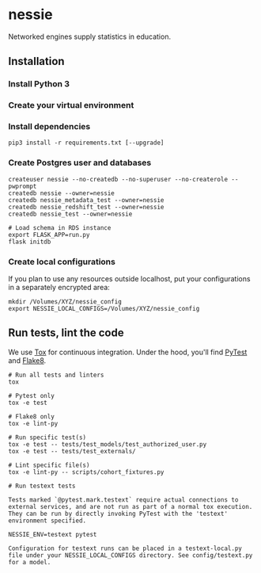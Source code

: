 # nessie
Networked engines supply statistics in education.

## Installation

### Install Python 3

### Create your virtual environment

### Install dependencies

```
pip3 install -r requirements.txt [--upgrade]
```

### Create Postgres user and databases

```
createuser nessie --no-createdb --no-superuser --no-createrole --pwprompt
createdb nessie --owner=nessie
createdb nessie_metadata_test --owner=nessie
createdb nessie_redshift_test --owner=nessie
createdb nessie_test --owner=nessie

# Load schema in RDS instance
export FLASK_APP=run.py
flask initdb
```

### Create local configurations

If you plan to use any resources outside localhost, put your configurations in a separately encrypted area:

```
mkdir /Volumes/XYZ/nessie_config
export NESSIE_LOCAL_CONFIGS=/Volumes/XYZ/nessie_config
```

## Run tests, lint the code

We use [Tox](https://tox.readthedocs.io) for continuous integration. Under the hood, you'll find [PyTest](https://docs.pytest.org) and [Flake8](http://flake8.pycqa.org).
```
# Run all tests and linters
tox

# Pytest only
tox -e test

# Flake8 only
tox -e lint-py

# Run specific test(s)
tox -e test -- tests/test_models/test_authorized_user.py
tox -e test -- tests/test_externals/

# Lint specific file(s)
tox -e lint-py -- scripts/cohort_fixtures.py

# Run testext tests

Tests marked `@pytest.mark.testext` require actual connections to external services, and are not run as part of a normal tox execution. They can be run by directly invoking PyTest with the 'testext' environment specified.

NESSIE_ENV=testext pytest

Configuration for testext runs can be placed in a testext-local.py file under your NESSIE_LOCAL_CONFIGS directory. See config/testext.py for a model.
```
